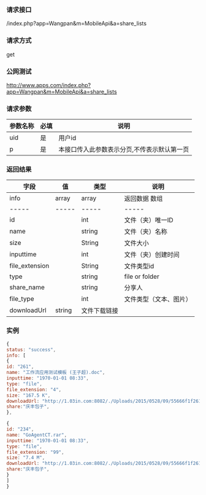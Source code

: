 ### **请求接口**
/index.php?app=Wangpan&m=MobileApi&a=share_lists

### **请求方式**
get

### **公网测试**
http://www.apps.com/index.php?app=Wangpan&m=MobileApi&a=share_lists

### **请求参数**

| 参数名称  |必填|     说明      |
|------|-----|------|
| uid     | 是 |   用户id   |
| p | 是 |   本接口传入此参数表示分页,不传表示默认第一页 |

### **返回结果**
|字段       |值             |类型    |说明           |
| --------- |--------      |--------|--------       |
|info       |array         |array  |返回数据 数组    |
|-----      |-----         |-----  |-----           |
|id         |              |int    |文件（夹）唯一ID  |
|name       |              |string |文件（夹）名称   |
|size       |              |String |文件大小  |
|inputtime  |              |int    |文件（夹）创建时间 |
|file_extension |          |String |文件类型id |
|type       |              |string |file or folder |
|share_name|              |string    |分享人 |
|file_type|              |int |文件类型（文本、图片） |
|downloadUrl  | string | 文件下载链接 |
### 实例

``` javascript
{
status: "success",
info: [
{
id: "261",
name: "工作流应用测试模板 (王子超).doc",
inputtime: "1970-01-01 08:33",
type: "file",
file_extension: "4",
size: "167.5 K",
downloadUrl: "http://1.03in.com:8082/./Uploads/2015/0528/09/55666f1f26187.jpg",
share:"庆丰包子",
},

{
id: "234",
name: "GoAgentCT.rar",
inputtime: "1970-01-01 08:33",
type: "file",
file_extension: "99",
size: "7.4 M",
downloadUrl: "http://1.03in.com:8082/./Uploads/2015/0528/09/55666f1f26187.jpg",
share:"庆丰包子",
}
]
}
